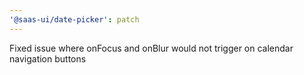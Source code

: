 ```yaml
---
'@saas-ui/date-picker': patch
---
```


Fixed issue where onFocus and onBlur would not trigger on calendar navigation buttons
